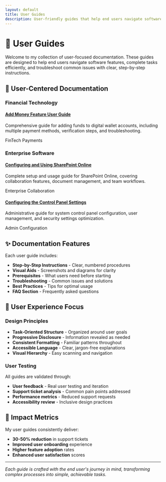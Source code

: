 ```yaml
---
layout: default
title: User Guides
description: User-friendly guides that help end users navigate software features effectively.
---
```


# 📖 User Guides

Welcome to my collection of user-focused documentation. These guides are designed to help end users navigate software features, complete tasks efficiently, and troubleshoot common issues with clear, step-by-step instructions.

## 🎯 User-Centered Documentation

### Financial Technology

<div class="portfolio-grid">
  <div class="portfolio-item">
    <h4><a href="zeta_add_money_guide">Add Money Feature User Guide</a></h4>
    <p>Comprehensive guide for adding funds to digital wallet accounts, including multiple payment methods, verification steps, and troubleshooting.</p>
    <span class="tech-tag">FinTech</span>
    <span class="tech-tag">Payments</span>
  </div>
</div>

### Enterprise Software

<div class="portfolio-grid">
  <div class="portfolio-item">
    <h4><a href="using_sharepoint_online">Configuring and Using SharePoint Online</a></h4>
    <p>Complete setup and usage guide for SharePoint Online, covering collaboration features, document management, and team workflows.</p>
    <span class="tech-tag">Enterprise</span>
    <span class="tech-tag">Collaboration</span>
  </div>
  
  <div class="portfolio-item">
    <h4><a href="Configuring-the-Control-Panel-Settings">Configuring the Control Panel Settings</a></h4>
    <p>Administrative guide for system control panel configuration, user management, and security settings optimization.</p>
    <span class="tech-tag">Admin</span>
    <span class="tech-tag">Configuration</span>
  </div>
</div>

## ✨ Documentation Features

Each user guide includes:

- **Step-by-Step Instructions** - Clear, numbered procedures
- **Visual Aids** - Screenshots and diagrams for clarity
- **Prerequisites** - What users need before starting
- **Troubleshooting** - Common issues and solutions
- **Best Practices** - Tips for optimal usage
- **FAQ Section** - Frequently asked questions

## 🎨 User Experience Focus

### Design Principles
- **Task-Oriented Structure** - Organized around user goals
- **Progressive Disclosure** - Information revealed as needed
- **Consistent Formatting** - Familiar patterns throughout
- **Accessible Language** - Clear, jargon-free explanations
- **Visual Hierarchy** - Easy scanning and navigation

### User Testing
All guides are validated through:
- **User feedback** - Real user testing and iteration
- **Support ticket analysis** - Common pain points addressed
- **Performance metrics** - Reduced support requests
- **Accessibility review** - Inclusive design practices

## 🚀 Impact Metrics

My user guides consistently deliver:
- **30-50% reduction** in support tickets
- **Improved user onboarding** experience
- **Higher feature adoption** rates
- **Enhanced user satisfaction** scores

---

*Each guide is crafted with the end user's journey in mind, transforming complex processes into simple, achievable tasks.*
